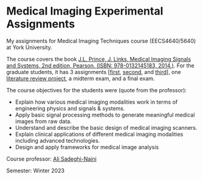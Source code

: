 # Medical Imaging Experimental Assignments
My assignments for Medical Imaging Techniques course (EECS4640/5640) at York University.


The course covers the book [J.L. Prince, J. Links, Medical Imaging Signals and Systems, 2nd edition, Pearson. (ISBN: 978-0132145183, 2014.)](https://www.pearson.com/en-us/subject-catalog/p/medical-imaging-signals-and-systems/P200000003390/9780137982028). 
For the graduate students, it has 3 assignments [[first](./first_assignment/), [second](./second_assignment/), and [third](./third_assignment/)], one [literature review project](./LR_project.pdf), a midterm exam, and a final exam.

The course objectives for the students were (quote from the professor):
* Explain how various medical imaging modalities work in terms of engineering physics and signals & systems.
* Apply basic signal processing methods to generate meaningful medical images from raw data.
* Understand and describe the basic design of medical imaging scanners.
* Explain clinical applications of different medical imaging modalities including advanced technologies.
* Design and apply frameworks for medical image analysis


Course professor: [Ali Sadeghi-Naini](https://scholar.google.com/citations?user=NqncrQ8AAAAJ)

Semester: Winter 2023
